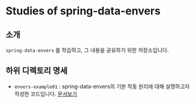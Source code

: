 # Studies of spring-data-envers
## 소개
`spring-data-envers` 를 학습하고, 그 내용을 공유하기 위한 저장소입니다.

## 하위 디렉토리 명세
- `envers-example01` : spring-data-envers의 기본 작동 원리에 대해 설명하고자 작성한 코드입니다. [문서보기](envers-example01/README.md)